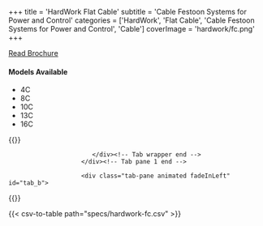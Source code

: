 +++
title = 'HardWork Flat Cable'
subtitle = 'Cable Festoon Systems for Power and Control'
categories = ['HardWork', 'Flat Cable', 'Cable Festoon Systems for Power and Control', 'Cable']
coverImage = 'hardwork/fc.png'
+++

[Read Brochure](https://www.hardwork.com.tw/wp-content/uploads/2020/09/C%E5%9E%8B%E8%BB%8C%E6%89%81%E9%9B%BB%E7%BA%9C%E4%BE%9B%E9%9B%BB%E7%B3%BB%E7%B5%B1-EN.pdf)

#### Models Available

* 4C
* 8C
* 10C
* 13C
* 16C

{{<renderer>}}

</div>
                              </div><!-- Service 1 end -->

                           </div><!-- Tab wrapper end -->
                        </div><!-- Tab pane 1 end -->

                        <div class="tab-pane animated fadeInLeft" id="tab_b">
{{</renderer>}}

{{< csv-to-table path="specs/hardwork-fc.csv" >}}
